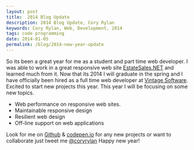 ```yaml
---
layout: post
title:  2014 Blog Update
description: 2014 Blog Update, Cory Rylan
keywords: Cory Rylan, Web, Development, 2014
tags: code programming
date: 2014-01-05
permalink: /blog/2014-new-year-update
---
```


So its been a great year for me as a student and part time web developer.
I was able to work in a great responsive web site  <a href="http://www.estatesales.net" target="_blank">EstateSales.NET</a> and learned much from it.
Now that its 2014 I will graduate in the spring and I have officially been hired as a full time
web developer at <a href="http://www.vintagesoftware.com" target="_blank">Vintage Software</a>. Excited to start new projects this year. This year I will be
focusing on some new topics.

- Web performance on responsive web sites.
- Maintainable responsive design
- Resilient web design
- Off-line support on web applications

Look for me on [Github](https://github.com/coryrylan) & [codepen.io](https://codepen.io/coryrylan) for any new projects or want to collaborate just 
tweet me [@coryrylan](https://twitter.com/coryrylan) Happy new year!
